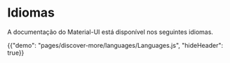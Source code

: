# Idiomas

<p class="description">A documentação do Material-UI está disponível nos seguintes idiomas.</p>

{{"demo": "pages/discover-more/languages/Languages.js", "hideHeader": true}}